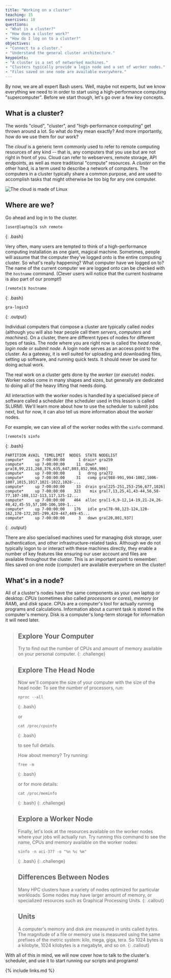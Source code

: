 ```yaml
---
title: "Working on a cluster"
teaching: 15
exercises: 10
questions:
- "What is a cluster?"
- "How does a cluster work?"
- "How do I log on to a cluster?"
objectives:
- "Connect to a cluster."
- "Understand the general cluster architecture."
keypoints:
- "A cluster is a set of networked machines."
- "Clusters typically provide a login node and a set of worker nodes."
- "Files saved on one node are available everywhere."
---
```


By now, we are all expert Bash users. Well, maybe not experts, but we know everything we need to in
order to start using a high-performance computing "supercomputer". Before we start though, let's go
over a few key concepts.

## What is a cluster?

The words "cloud", "cluster", and "high-performance computing" get thrown around a lot. So what do
they mean exactly? And more importantly, how do we use them for our work?

The *cloud* is a generic term commonly used to refer to remote computing resources of any kind --
that is, any computers that you use but are not right in front of you. Cloud can refer to
webservers, remote storage, API endpoints, as well as more traditional "compute" resources. A
*cluster* on the other hand, is a term used to describe a network of computers. The computers in a
cluster typically share a common purpose, and are used to accomplish tasks that might otherwise be
too big for any one computer.

![The cloud is made of Linux](../fig/linux-cloud.jpg)

## Where are we?

Go ahead and log in to the cluster.
```
[user@laptop]$ ssh remote
```
{: .bash}


Very often, many users are tempted to think of a high-performance computing installation as one
giant, magical machine. Sometimes, people will assume that the computer they've logged onto is the
entire computing cluster. So what's really happening? What computer have we logged on to? The name
of the current computer we are logged onto can be checked with the `hostname` command. (Clever users
will notice that the current hostname is also part of our prompt!)

```
[remote]$ hostname
```
{: .bash}
```
gra-login3
```
{: .output}

Individual computers that compose a cluster are typically called *nodes* (although you will also
hear people call them *servers*, *computers* and *machines*). On a cluster, there are different
types of nodes for different types of tasks. The node where you are right now is called the *head
node*, *login node* or *submit node*. A login node serves as an access point to the cluster. As a
gateway, it is well suited for uploading and downloading files, setting up software, and running
quick tests. It should never be used for doing actual work.

The real work on a cluster gets done by the *worker* (or *execute*) *nodes*. Worker nodes come in
many shapes and sizes, but generally are dedicated to doing all of the heavy lifting that needs
doing.

All interaction with the worker nodes is handled by a specialised piece of software called a
scheduler (the scheduler used in this lesson is called SLURM). We'll learn more about how to use the
scheduler to submit jobs next, but for now, it can also tell us more information about the worker
nodes.

For example, we can view all of the worker nodes with the `sinfo` command.

```
[remote]$ sinfo
```
{: .bash}
```
PARTITION AVAIL  TIMELIMIT  NODES  STATE NODELIST
compute*     up 7-00:00:00      1 drain* gra259
compute*     up 7-00:00:00     11  down* gra[8,99,211,268,376,635,647,803,852,966,986]
compute*     up 7-00:00:00      1   drng gra272
compute*     up 7-00:00:00     31   comp gra[988-991,994-1002,1006-1007,1015,1017,1021-1022,1028-...
compute*     up 7-00:00:00     33  drain gra[225-251,253-256,677,1026]
compute*     up 7-00:00:00    323    mix gra[7,13,25,41,43-44,56,58-77,107-108,112-113,117,125-12...
compute*     up 7-00:00:00    464  alloc gra[1-6,9-12,14-19,21-24,26-40,42,45-55,57,100-106,109-1...
compute*     up 7-00:00:00    176   idle gra[78-98,123-124,128-162,170-172,285-299,429-447,449-45...
compute*     up 7-00:00:00      3   down gra[20,801,937]
```
{: .output}

There are also specialised machines used for managing disk storage, user authentication, and other
infrastructure-related tasks. Although we do not typically logon to or interact with these machines
directly, they enable a number of key features like ensuring our user account and files are
available throughout the cluster. This is an important point to remember: files saved on one node
(computer) are available everywhere on the cluster!

## What's in a node? 

All of a cluster's nodes have the same components as your own laptop or desktop: *CPUs* (sometimes
also called *processors* or *cores*), *memory* (or *RAM*), and *disk* space. CPUs are a computer's
tool for actually running programs and calculations. Information about a current task is stored in
the computer's memory. Disk is a computer's long-term storage for information it will need later.

> ## Explore Your Computer
>
> Try to find out the number of CPUs and amount of memory available on your personal computer.
{: .challenge}

> ## Explore The Head Node
>
> Now we'll compare the size of your computer with the size of the head node: To see the number of
> processors, run:
>
> ```
> nproc --all
> ```
> {: .bash}
>
> or
>
> ```
> cat /proc/cpuinfo
> ```
> {: .bash}
>
> to see full details.
> 
> How about memory? Try running: 
>
> ```
> free -m
> ```
> {: .bash}
>
> or for more details: 
>
> ```
> cat /proc/meminfo
> ```
> {: .bash}
{: .challenge}

> ## Explore a Worker Node
> 
> Finally, let's look at the resources available on the worker nodes where your jobs will actually
> run. Try running this command to see the name, CPUs and memory available on the worker nodes:
>
> ```
> sinfo -n aci-377 -o "%n %c %m"
> ```
> {: .bash}
{: .challenge}

> ## Differences Between Nodes
> Many HPC clusters have a variety of nodes optimized for particular workloads. Some nodes may have larger amount of memory, or specialized resources such as Graphical Processing Units.
{: .callout}

> ## Units
> 
> A computer's memory and disk are measured in units called *bytes*. The magnitude of a file or
> memory use is measured using the same prefixes of the metric system: kilo, mega, giga, tera. So
> 1024 bytes is a kilobyte, 1024 kilobytes is a megabyte, and so on.
{: .callout}

With all of this in mind, we will now cover how to talk to the cluster's scheduler, and use it to
start running our scripts and programs!

{% include links.md %}
